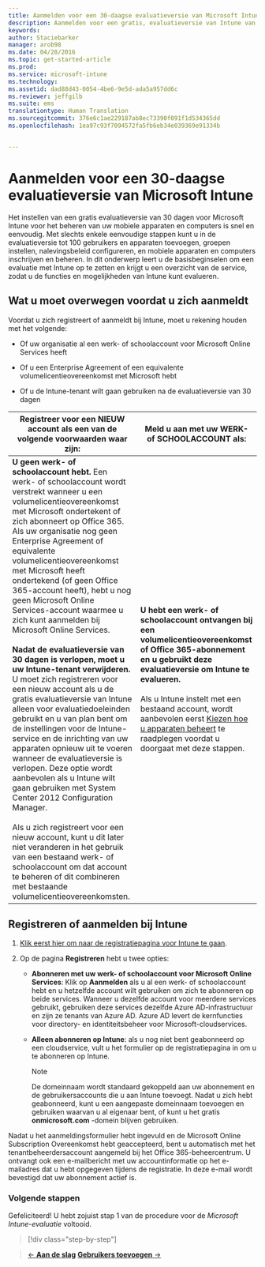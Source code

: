 ```yaml
---
title: Aanmelden voor een 30-daagse evaluatieversie van Microsoft Intune | Microsoft Intune
description: Aanmelden voor een gratis, evaluatieversie van Intune van 30 dagen en wat u moet overwegen voordat u zich aanmeldt
keywords: 
author: Staciebarker
manager: arob98
ms.date: 04/28/2016
ms.topic: get-started-article
ms.prod: 
ms.service: microsoft-intune
ms.technology: 
ms.assetid: dad88d43-0054-4be6-9e5d-ada5a957dd6c
ms.reviewer: jeffgilb
ms.suite: ems
translationtype: Human Translation
ms.sourcegitcommit: 376e6c1ae229187ab8ec73390f091f1d534365dd
ms.openlocfilehash: 1ea97c93f7094572fa5fb6eb34e039369e91334b


---
```


# Aanmelden voor een 30-daagse evaluatieversie van Microsoft Intune

Het instellen van een gratis evaluatieversie van 30 dagen voor Microsoft Intune voor het beheren van uw mobiele apparaten en computers is snel en eenvoudig. Met slechts enkele eenvoudige stappen kunt u in de evaluatieversie tot 100 gebruikers en apparaten toevoegen, groepen instellen, nalevingsbeleid configureren, en mobiele apparaten en computers inschrijven en beheren. In dit onderwerp leert u de basisbeginselen om een evaluatie met Intune op te zetten en krijgt u een overzicht van de service, zodat u de functies en mogelijkheden van Intune kunt evalueren.

## Wat u moet overwegen voordat u zich aanmeldt

Voordat u zich registreert of aanmeldt bij Intune, moet u rekening houden met het volgende:

-   Of uw organisatie al een werk- of schoolaccount voor Microsoft Online Services heeft

-   Of u een Enterprise Agreement of een equivalente volumelicentieovereenkomst met Microsoft hebt

-   Of u de Intune-tenant wilt gaan gebruiken na de evaluatieversie van 30 dagen

|Registreer voor een NIEUW account als een van de volgende voorwaarden waar zijn:|Meld u aan met uw WERK- of SCHOOLACCOUNT als:|
|-----------------------------------------------------------------|------------------------------------------------|
|**U geen werk- of schoolaccount hebt.** Een werk- of schoolaccount wordt verstrekt wanneer u een volumelicentieovereenkomst met Microsoft ondertekent of zich abonneert op Office 365. Als uw organisatie nog geen Enterprise Agreement of equivalente volumelicentieovereenkomst met Microsoft heeft ondertekend (of geen Office 365-account heeft), hebt u nog geen Microsoft Online Services-account waarmee u zich kunt aanmelden bij Microsoft Online Services.<br /><br />**Nadat de evaluatieversie van 30 dagen is verlopen, moet u uw Intune-tenant verwijderen.** U moet zich registreren voor een nieuw account als u de gratis evaluatieversie van Intune alleen voor evaluatiedoeleinden gebruikt en u van plan bent om de instellingen voor de Intune-service en de inrichting van uw apparaten opnieuw uit te voeren wanneer de evaluatieversie is verlopen. Deze optie wordt aanbevolen als u Intune wilt gaan gebruiken met System Center 2012 Configuration Manager.<br /><br />Als u zich registreert voor een nieuw account, kunt u dit later niet veranderen in het gebruik van een bestaand werk- of schoolaccount om dat account te beheren of dit combineren met bestaande volumelicentieovereenkomsten.|**U hebt een werk- of schoolaccount ontvangen bij een volumelicentieovereenkomst of Office 365-abonnement en u gebruikt deze evaluatieversie om Intune te evalueren.**<br /><br />Als u Intune instelt met een bestaand account, wordt aanbevolen eerst [Kiezen hoe u apparaten beheert](/intune/get-started/choose-how-to-manage-devices) te raadplegen voordat u doorgaat met deze stappen.|

## Registreren of aanmelden bij Intune

1.  [Klik eerst hier om naar de registratiepagina voor Intune te gaan](https://portal.office.com/Signup/Signup.aspx?OfferId=40BE278A-DFD1-470a-9EF7-9F2596EA7FF9&dl=INTUNE_A&ali=1#0%20).

2.  Op de pagina **Registreren** hebt u twee opties:

    -   **Abonneren met uw werk- of schoolaccount voor Microsoft Online Services**: Klik op **Aanmelden** als u al een werk- of schoolaccount hebt en u hetzelfde account wilt gebruiken om zich te abonneren op beide services. Wanneer u dezelfde account voor meerdere services gebruikt, gebruiken deze services dezelfde Azure AD-infrastructuur en zijn ze tenants van Azure AD. Azure AD levert de kernfuncties voor directory- en identiteitsbeheer voor Microsoft-cloudservices.

    -   **Alleen abonneren op Intune**: als u nog niet bent geabonneerd op een cloudservice, vult u het formulier op de registratiepagina in om u te abonneren op Intune.

        > [!NOTE]
        > De domeinnaam wordt standaard gekoppeld aan uw abonnement en de gebruikersaccounts die u aan Intune toevoegt. Nadat u zich hebt geabonneerd, kunt u een aangepaste domeinnaam toevoegen en gebruiken waarvan u al eigenaar bent, of kunt u het gratis **onmicrosoft.com** -domein blijven gebruiken.

Nadat u het aanmeldingsformulier hebt ingevuld en de Microsoft Online Subscription Overeenkomst hebt geaccepteerd, bent u automatisch met het tenantbeheerdersaccount aangemeld bij het Office 365-beheercentrum. U ontvangt ook een e-mailbericht met uw accountinformatie op het e-mailadres dat u hebt opgegeven tijdens de registratie. In deze e-mail wordt bevestigd dat uw abonnement actief is.

### Volgende stappen
Gefeliciteerd! U hebt zojuist stap 1 van de procedure voor de *Microsoft Intune-evaluatie* voltooid.

>[!div class="step-by-step"]

>[&larr; **Aan de slag**](get-started-with-a-30-day-trial-of-microsoft-intune.md)     [**Gebruikers toevoegen** &rarr;](get-started-with-a-30-day-trial-of-microsoft-intune-step-2.md)  



<!--HONumber=Jul16_HO3-->


